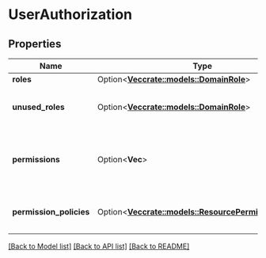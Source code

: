# UserAuthorization

## Properties

Name | Type | Description | Notes
------------ | ------------- | ------------- | -------------
**roles** | Option<[**Vec<crate::models::DomainRole>**](DomainRole.md)> |  | [optional]
**unused_roles** | Option<[**Vec<crate::models::DomainRole>**](DomainRole.md)> | A collection of the roles the user is not using | [optional][readonly]
**permissions** | Option<**Vec<String>**> | A collection of the permissions granted by all assigned roles | [optional][readonly]
**permission_policies** | Option<[**Vec<crate::models::ResourcePermissionPolicy>**](ResourcePermissionPolicy.md)> | The policies configured for assigned permissions. | [optional][readonly]

[[Back to Model list]](../README.md#documentation-for-models) [[Back to API list]](../README.md#documentation-for-api-endpoints) [[Back to README]](../README.md)


